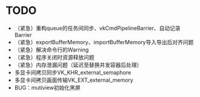 # TODO
- （紧急）重构queue的任务间同步、vkCmdPipelineBarrier、自动记录Barrier
- （紧急）exportBufferMemory、importBufferMemory导入导出后对齐问题
- （紧急）解决命令行的Warning
- （紧急）程序关闭时资源释放问题
- （紧急）内存泄漏问题（延迟至替换并发容器后处理）
- 多显卡间拷贝同步VK_KHR_external_semaphore
- 多显卡间拷贝画面传输VK_EXT_external_memory
- BUG：mutiview初始化黑屏
